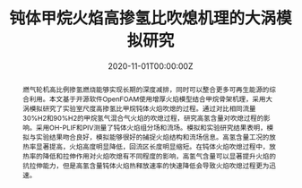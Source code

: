 ---
title: '钝体甲烷火焰高掺氢比吹熄机理的大涡模拟研究'

# Authors
# If you created a profile for a user (e.g. the default `admin` user), write the username (folder name) here
# and it will be replaced with their full name and linked to their profile.
authors:
  - admin
  - Meng Zhang
  - Runze Mao
  - Xutao Wei
  - Jinhua Wang
  - Zuohua Huang

# Author notes (optional)
#author_notes:
#  - 'Equal contribution'
#  - 'Equal contribution'

date: '2020-11-01T00:00:00Z'
#doi: ''

# Schedule page publish date (NOT publication's date).
publishDate: '2020-11-01T00:00:00Z'

# Publication type.
# Accepts a single type but formatted as a YAML list (for Hugo requirements).
# Enter a publication type from the CSL standard.
publication_types: ['paper-conference']

# Publication name and optional abbreviated publication name.
publication: In *The 2020 China National Symposium on Combustion*
publication_short: In *The 2020 China National Symposium on Combustion*

abstract: 燃气轮机高比例掺氢燃烧能够实现长期的深度减排，同时可以整合更多可再生能源的综合利用。本文基于开源软件OpenFOAM使用增厚火焰模型结合甲烷骨架机理，采用大涡模拟研究了实验室尺度高掺氢比甲烷钝体火焰吹熄的过程。通过对比相同流量30%H2和90%H2的甲烷氢气混合气火焰的吹熄过程，研究高氢含量对吹熄过程的影响。采用OH-PLIF和PIV测量了钝体火焰组分场和流场。模拟和实验研究结果表明，模拟与实验结果吻合良好，模拟能够很好的捕捉火焰结构和流场信息。高氢含量工况的放热率显著提高，火焰高度明显降低，回流区长度明显缩短。在钝体火焰吹熄过程中，放热率的降低和拉伸作用对火焰吹熄有不同程度的影响，高氢气含量可以显著提升火焰的抗拉伸能力，但是高氢含量钝体火焰热释放速率的快速降低会导致火焰吹熄过程更为迅速。 

# Summary. An optional shortened abstract.
#summary: Lorem ipsum dolor sit amet, consectetur adipiscing elit. Duis posuere tellus ac convallis placerat. Proin tincidunt magna sed ex sollicitudin condimentum.

tags: []

# Display this page in the Featured widget?
featured: false

# Custom links (uncomment lines below)
# links:
# - name: Custom Link
#   url: http://example.org

url_pdf: ''
#url_code: 'https://github.com/wowchemy/wowchemy-hugo-themes'
#url_dataset: 'https://github.com/wowchemy/wowchemy-hugo-themes'
#url_poster: ''
#url_project: ''
#url_slides: ''
#url_source: 'https://github.com/wowchemy/wowchemy-hugo-themes'
#url_video: 'https://www.koushare.com/video/videodetail/23800'

# Featured image
# To use, add an image named `featured.jpg/png` to your page's folder.
image:
  caption: '吹熄过程 上：热释放率HRR 下：拉伸与HRR概率密度'
  focal_point: ''
  preview_only: false

# Associated Projects (optional).
#   Associate this publication with one or more of your projects.
#   Simply enter your project's folder or file name without extension.
#   E.g. `internal-project` references `content/project/internal-project/index.md`.
#   Otherwise, set `projects: []`.
projects: []

# Slides (optional).
#   Associate this publication with Markdown slides.
#   Simply enter your slide deck's filename without extension.
#   E.g. `slides: "example"` references `content/slides/example/index.md`.
#   Otherwise, set `slides: ""`.
slides: ""
---